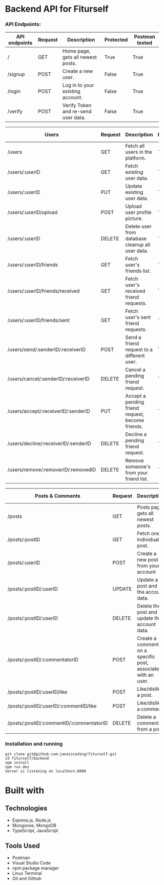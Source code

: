 # Backend API for Fiturself

### API Endpoints:

| API endpoints | Request | Description                         | Protected | Postman tested |
| ------------- | ------- | ----------------------------------- | --------- | -------------- |
| /             | GET     | Home page, gets all newest posts.   | True      | True           |
| /signup       | POST    | Create a new user.                  | False     | True           |
| /login        | POST    | Log in to your existing account.    | False     | True           |
| /verify       | POST    | Verify Token and re-send user data. | False     | True           |

| Users                                | Request | Description                                      | Protected | Postman tested    |
| ------------------------------------ | ------- | ------------------------------------------------ | --------- | ----------------- |
| /users                               | GET     | Fetch all users in the platform.                 | True      | True              |
| /users/:userID                       | GET     | Fetch existing user data.                        | True      | True              |
| /users/:userID                       | PUT     | Update existing user data.                       | True      | True              |
| /users/:userID/upload                | POST    | Upload user profile picture.                     | True      | False(used views) |
| /users/:userID                       | DELETE  | Delete user from database cleanup all user data. | True      | True              |
| /users/:userID/friends               | GET     | Fetch user's friends list.                       | True      | True              |
| /users/:userID/friends/received      | GET     | Fetch user's received friend requests.           | True      | True              |
| /users/:userID/friends/sent          | GET     | Fetch user's sent friend requests.               | True      | True              |
| /users/send/:senderID/:receiverID    | POST    | Send a friend request to a different user.       | True      | True              |
| /users/cancel/:senderID/:receiverID  | DELETE  | Cancel a pending friend request.                 | True      | True              |
| /users/accept/:receiverID/:senderID  | PUT     | Accept a pending friend request, become friends. | True      | True              |
| /users/decline/:receiverID/:senderID | DELETE  | Decline a pending friend request.                | True      | True              |
| /users/remove/:removerID/:removedID  | DELETE  | Remove someone's from your friend list.          | True      | True              |

| Posts & Comments                         | Request | Description                                                   | Protected | Postman Tested |
| ---------------------------------------- | ------- | ------------------------------------------------------------- | --------- | -------------- |
| /posts                                   | GET     | Posts page, gets all newest posts.                            | True      | True           |
| /posts/:postID                           | GET     | Fetch one individual post.                                    | True      | True           |
| /posts/:userID                           | POST    | Create a new post from your account                           | True      | True           |
| /posts/:postID/:userID                   | UPDATE  | Update a post and the account data.                           | True      | True           |
| /posts/:postID/:userID                   | DELETE  | Delete the post and update the account data.                  | True      | True           |
| /posts/:postID/:commentatorID            | POST    | Create a comment on a specific post, associated with an user. | True      | True           |
| /posts/:postID/:userID/like              | POST    | Like/dislike a post.                                          | True      | True           |
| /posts/:postID/:userID/:commentID/like   | POST    | Like/dislike a comment.                                       | True      | True           |
| /posts/:postID/:commentID/:commentatorID | DELETE  | Delete a comment from a post.                                 | True      | True           |

### Installation and running

```
git clone git@github.com:janaiscoding/fiturself.git
cd fiturself/backend
npm install
npm run dev
Server is listening on localhost:8008
```

# Built with

## Technologies

- Express.js, Node.js
- Mongoose, MongoDB
- TypeScript, JavaScript

## Tools Used

- Postman
- Visual Studio Code
- npm package manager
- Linux Terminal
- Git and Github
